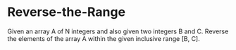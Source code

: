 # Reverse-the-Range
Given an array A of N integers and also given two integers B and C. Reverse the elements of the array A within the given inclusive range [B, C].
